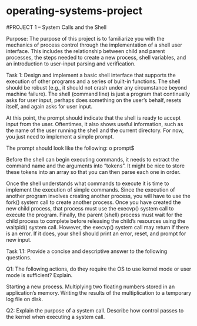 # operating-systems-project
#PROJECT 1 – System Calls and the Shell 

Purpose: The purpose of this project is to familiarize you with the mechanics of process control through the implementation of a shell user interface. This includes the relationship between child and parent processes, the steps needed to create a new process, shell variables, and an introduction to user-input parsing and verification.

Task 1: Design and implement a basic shell interface that supports the execution of other programs and a series of built-in functions. The shell should be robust (e.g., it should not crash under any circumstance beyond machine failure). The shell (command line) is just a program that continually asks for user input, perhaps does something on the user’s behalf, resets itself, and again asks for user input. 


At this point, the prompt should indicate that the shell is ready to accept input from the user. Oftentimes, it also shows useful information, such as the name of the user running the shell and the current directory. For now, you just need to implement a simple prompt. 

The prompt should look like the following: 
o prompt$

Before the shell can begin executing commands, it needs to extract the command name and the arguments into “tokens”. It might be nice to store these tokens into an array so that you can then parse each one in order. 

Once the shell understands what commands to execute it is time to implement the execution of simple commands. Since the execution of another program involves creating another process, you will have to use the fork() system call to create another process. Once you have created the new child process, that process must use the execvp() system call to execute the program. Finally, the parent (shell) process must wait for the child process to complete before releasing the child’s resources using the waitpid() system call. However, the execvp() system call may return if there is an error. If it does, your shell should print an error, reset, and prompt for new input.

Task 1.1: Provide a concise and descriptive answer to the following questions. 

Q1: The following actions, do they require the OS to use kernel mode or user mode is sufficient? Explain. 


Starting a new process. 
Multiplying two floating numbers stored in an application’s memory. 
Writing the results of the multiplication to a temporary log file on disk. 

Q2: Explain the purpose of a system call. Describe how control passes to the kernel when executing a system call. 

